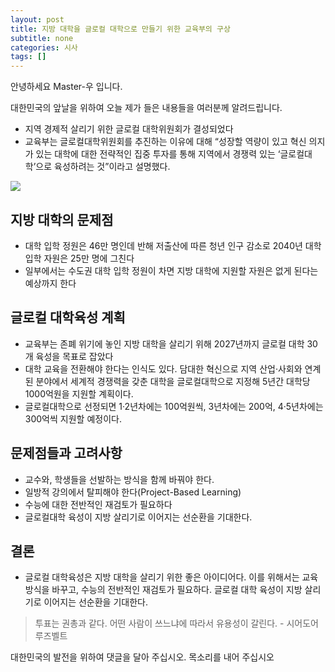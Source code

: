 ```yaml
---
layout: post
title: 지방 대학을 글로컬 대학으로 만들기 위한 교육부의 구상
subtitle: none
categories: 시사
tags: []
---
```


안녕하세요 Master-우 입니다.

대한민국의 앞날을 위하여 오늘 제가 들은 내용들을 여러분께 알려드립니다.



- 지역 경제적 살리기 위한 글로컬 대학위원회가 결성되었다
- 교육부는 글로컬대학위원회를 추진하는 이유에 대해 “성장할 역량이 있고 혁신 의지가 있는 대학에 대한 전략적인 집중 투자를 통해 지역에서 경쟁력 있는 ‘글로컬대학’으로 육성하려는 것”이라고 설명했다.



![](https://source.unsplash.com/800x450/?luxury)

##  지방 대학의 문제점

- 대학 입학 정원은 46만 명인데 반해 저출산에 따른 청년 인구 감소로 2040년 대학 입학 자원은 25만 명에 그친다
- 일부에서는 수도권 대학 입학 정원이 차면 지방 대학에 지원할 자원은 없게 된다는 예상까지 한다

## 글로컬 대학육성 계획

- 교육부는 존폐 위기에 놓인 지방 대학을 살리기 위해 2027년까지 글로컬 대학 30개 육성을 목표로 잡았다
- 대학 교육을 전환해야 한다는 인식도 있다. 담대한 혁신으로 지역 산업·사회와 연계된 분야에서 세계적 경쟁력을 갖춘 대학을 글로컬대학으로 지정해 5년간 대학당 1000억원을 지원할 계획이다.
- 글로컬대학으로 선정되면 1·2년차에는 100억원씩, 3년차에는 200억, 4·5년차에는 300억씩 지원할 예정이다.

## 문제점들과 고려사항

- 교수와, 학생들을 선발하는 방식을 함께 바꿔야 한다.
- 일방적 강의에서 탈피해야 한다(Project-Based Learning)
- 수능에 대한 전반적인 재검토가 필요하다
- 글로컬대학 육성이 지방 살리기로 이어지는 선순환을 기대한다.

## 결론

- 글로컬 대학육성은 지방 대학을 살리기 위한 좋은 아이디어다. 이를 위해서는 교육 방식을 바꾸고, 수능의 전반적인 재검토가 필요하다. 글로컬 대학 육성이 지방 살리기로 이어지는 선순환을 기대한다.


> 투표는 권총과 같다. 어떤 사람이 쓰느냐에 따라서 유용성이 갈린다. - 시어도어 루즈벨트

대한민국의 발전을 위하여 댓글을 달아 주십시오. 목소리를 내어 주십시오
